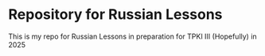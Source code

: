 # Repository for Russian Lessons
This is my repo for Russian Lessons in preparation for TPKI III (Hopefully) in 2025